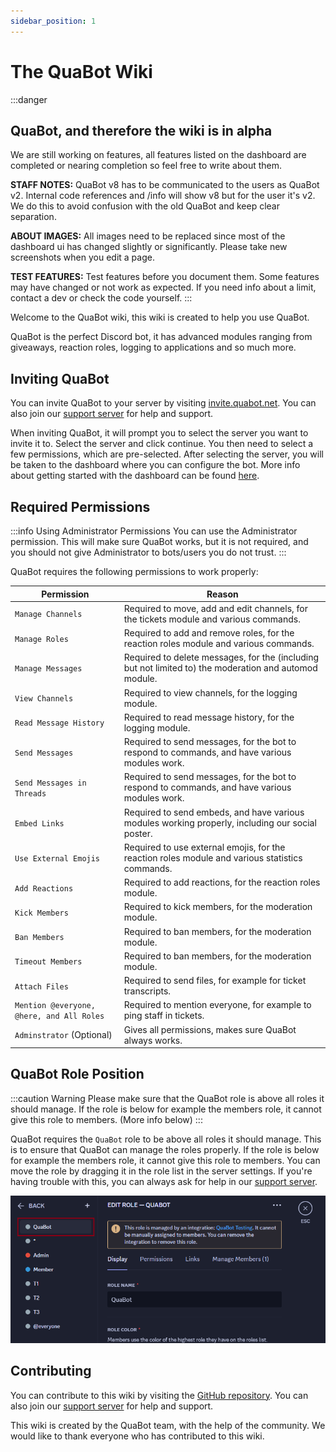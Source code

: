 ```yaml
---
sidebar_position: 1
---
```


# The QuaBot Wiki

:::danger
## QuaBot, and therefore the wiki is in alpha
We are still working on features, all features listed on the dashboard are completed or nearing completion so feel free to write about them.

**STAFF NOTES:**
QuaBot v8 has to be communicated to the users as QuaBot v2. Internal code references and /info will show v8 but for the user it's v2. We do this to avoid confusion with the old QuaBot and keep clear separation.

**ABOUT IMAGES:**
All images need to be replaced since most of the dashboard ui has changed slightly or significantly. Please take new screenshots when you edit a page.

**TEST FEATURES:**
Test features before you document them. Some features may have changed or not work as expected. If you need info about a limit, contact a dev or check the code yourself.
:::

Welcome to the QuaBot wiki, this wiki is created to help you use QuaBot.

QuaBot is the perfect Discord bot, it has advanced modules ranging from giveaways, reaction roles, logging to applications and so much more.

## Inviting QuaBot

You can invite QuaBot to your server by visiting [invite.quabot.net](https://invite.quabot.net). You can also join our [support server](https://discord.quabot.net) for help and support.

When inviting QuaBot, it will prompt you to select the server you want to invite it to. Select the server and click continue.
You then need to select a few permissions, which are pre-selected. 
After selecting the server, you will be taken to the dashboard where you can configure the bot. More info about getting started with the dashboard can be found [here](/docs/getting-started).

## Required Permissions

:::info Using Administrator Permissions
You can use the Administrator permission. This will make sure QuaBot works, but it is not required, and you should not give Administrator to bots/users you do not trust.
:::

QuaBot requires the following permissions to work properly:

| Permission                                | Reason                                                                                                 |
| ----------------------------------------- | ------------------------------------------------------------------------------------------------------ |
| `Manage Channels`                         | Required to move, add and edit channels, for the tickets module and various commands.                  |
| `Manage Roles`                            | Required to add and remove roles, for the reaction roles module and various commands.                  |
| `Manage Messages`                         | Required to delete messages, for the (including but not limited to) the moderation and automod module. |
| `View Channels`                           | Required to view channels, for the logging module.                                                     |
| `Read Message History`                    | Required to read message history, for the logging module.                                              |
| `Send Messages`                           | Required to send messages, for the bot to respond to commands, and have various modules work.          |
| `Send Messages in Threads`                | Required to send messages, for the bot to respond to commands, and have various modules work.          |
| `Embed Links`                             | Required to send embeds, and have various modules working properly, including our social poster.       |
| `Use External Emojis`                     | Required to use external emojis, for the reaction roles module and various statistics commands.        |
| `Add Reactions`                           | Required to add reactions, for the reaction roles module.                                              |
| `Kick Members`                            | Required to kick members, for the moderation module.                                                   |
| `Ban Members`                             | Required to ban members, for the moderation module.                                                    |
| `Timeout Members`                         | Required to ban members, for the moderation module.                                                    |
| `Attach Files`                            | Required to send files, for example for ticket transcripts.                                            |
| `Mention @everyone, @here, and All Roles` | Required to mention everyone, for example to ping staff in tickets.                                    |
| `Adminstrator` (Optional)                 | Gives all permissions, makes sure QuaBot always works.                                                 |

## QuaBot Role Position

:::caution Warning
Please make sure that the QuaBot role is above all roles it should manage. If the role is below for example the members role, it cannot give this role to members. (More info below)
:::

QuaBot requires the `QuaBot` role to be above all roles it should manage. This is to ensure that QuaBot can manage the roles properly. If the role is below for example the members role, it cannot give this role to members. You can move the role by dragging it in the role list in the server settings. If you're having trouble with this, you can always ask for help in our [support server](https://discord.quabot.net).

![Role Position](./img/Home-Role.png)

## Contributing

You can contribute to this wiki by visiting the [GitHub repository](https://github.com/quabot/wiki). You can also join our [support server](https://discord.quabot.net) for help and support.

This wiki is created by the QuaBot team, with the help of the community. We would like to thank everyone who has contributed to this wiki.
